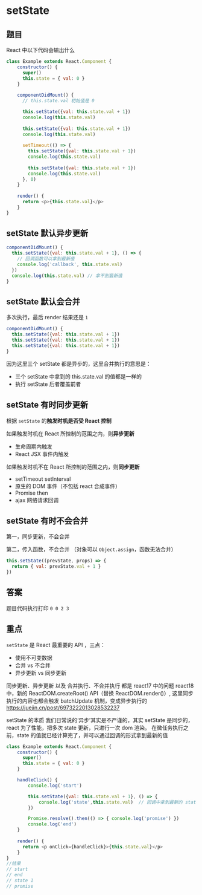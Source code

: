 # setState

## 题目

React 中以下代码会输出什么

```js
class Example extends React.Component {
    constructor() {
      super()
      this.state = { val: 0 }
    }
  
    componentDidMount() {
      // this.state.val 初始值是 0 

      this.setState({val: this.state.val + 1})
      console.log(this.state.val)
  
      this.setState({val: this.state.val + 1})
      console.log(this.state.val)
  
      setTimeout(() => {
        this.setState({val: this.state.val + 1})
        console.log(this.state.val)
  
        this.setState({val: this.state.val + 1})
        console.log(this.state.val)
      }, 0)
    }
  
    render() {
      return <p>{this.state.val}</p>
    }
}
```

## setState 默认异步更新

```js
componentDidMount() {
  this.setState({val: this.state.val + 1}, () => {
    // 回调函数可以拿到最新值
    console.log('callback', this.state.val)
  })
  console.log(this.state.val) // 拿不到最新值
}
```

## setState 默认会合并

多次执行，最后 render 结果还是 `1`

```js
componentDidMount() {
  this.setState({val: this.state.val + 1})
  this.setState({val: this.state.val + 1})
  this.setState({val: this.state.val + 1})
}
```
因为这里三个 setState 都是异步的，这里合并执行的意思是：
- 三个 setState 中拿到的 this.state.val 的值都是一样的
- 执行 setState 后者覆盖前者

## setState 有时同步更新

根据 `setState` 的**触发时机是否受 React 控制**

如果触发时机在 React 所控制的范围之内，则**异步更新**
- 生命周期内触发
- React JSX 事件内触发

如果触发时机不在 React 所控制的范围之内，则**同步更新**
- setTimeout setInterval
- 原生的 DOM 事件（不包括 react 合成事件）
- Promise then
- ajax 网络请求回调

## setState 有时不会合并

第一，同步更新，不会合并

第二，传入函数，不会合并 （对象可以 `Object.assign`，函数无法合并）

```js
this.setState((prevState, props) => {
  return { val: prevState.val + 1 }
})
```

## 答案

题目代码执行打印 `0 0 2 3`

## 重点

`setState` 是 React 最重要的 API ，三点：
- 使用不可变数据
- 合并 vs 不合并
- 异步更新 vs 同步更新


同步更新、异步更新 以及 合并执行、不合并执行 都是 react17 中的问题
react18 中，新的 ReactDOM.createRoot() API（替换 ReactDOM.render()）, 这里同步执行的内容也都会触发 batchUpdate 机制，变成异步执行的
https://juejin.cn/post/6973222013028532237

setState 的本质
我们日常说的‘异步’其实是不严谨的，其实 setState 是同步的，react 为了性能，把多次 state 更新，只进行一次 dom 渲染。
在微任务执行之前，state 的值就已经计算完了，并可以通过回调的形式拿到最新的值

```js
class Example extends React.Component {
    constructor() {
      super()
      this.state = { val: 0 }
    }

    handleClick() {
        console.log('start')

        this.setState({val: this.state.val + 1}, () => {
            console.log('state',this.state.val)  // 回调中拿到最新的 state 值
        }) 

        Promise.resolve().then(() => { console.log('promise') })
        console.log('end')
    }
  
    render() {
      return <p onClick={handleClick}>{this.state.val}</p>
    }
}
//结果
// start
// end
// state 1
// promise
```

